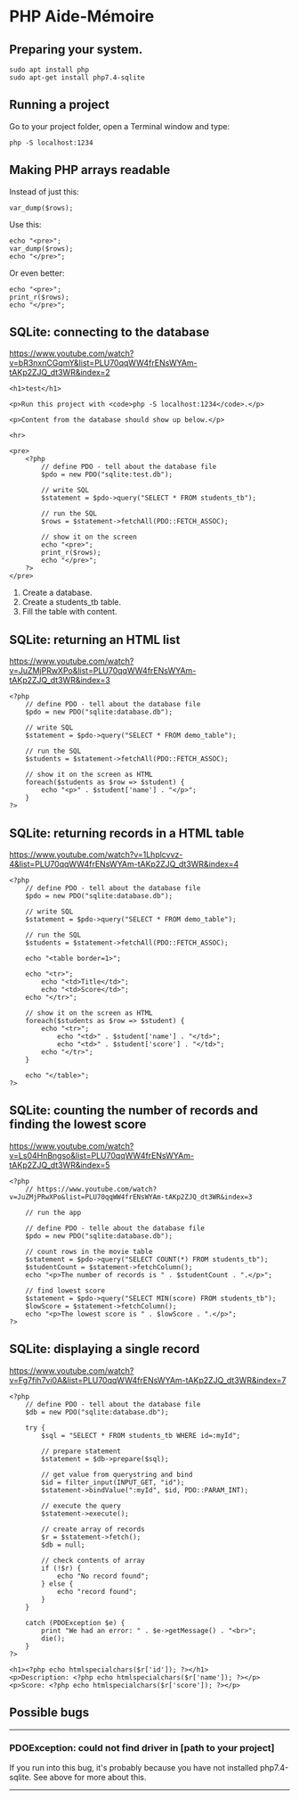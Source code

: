# PHP Aide-Mémoire

## Preparing your system.

    sudo apt install php
    sudo apt-get install php7.4-sqlite

## Running a project

Go to your project folder, open a Terminal window and type:

    php -S localhost:1234

## Making PHP arrays readable

Instead of just this:

    var_dump($rows);

Use this:

    echo "<pre>";
    var_dump($rows);
    echo "</pre>";

Or even better:

    echo "<pre>";
    print_r($rows);
    echo "</pre>";

## SQLite: connecting to the database

https://www.youtube.com/watch?v=bR3nxnCGqmY&list=PLU70qqWW4frENsWYAm-tAKp2ZJQ_dt3WR&index=2

    <h1>test</h1>

    <p>Run this project with <code>php -S localhost:1234</code>.</p>

    <p>Content from the database should show up below.</p>

    <hr>

    <pre>
        <?php
            // define PDO - tell about the database file
            $pdo = new PDO("sqlite:test.db");

            // write SQL
            $statement = $pdo->query("SELECT * FROM students_tb");

            // run the SQL
            $rows = $statement->fetchAll(PDO::FETCH_ASSOC);

            // show it on the screen
            echo "<pre>";
            print_r($rows);
            echo "</pre>";
        ?>
    </pre>

1. Create a database.
1. Create a students_tb table.
1. Fill the table with content.

## SQLite: returning an HTML list

https://www.youtube.com/watch?v=JuZMjPRwXPo&list=PLU70qqWW4frENsWYAm-tAKp2ZJQ_dt3WR&index=3

    <?php
        // define PDO - tell about the database file
        $pdo = new PDO("sqlite:database.db");

        // write SQL
        $statement = $pdo->query("SELECT * FROM demo_table");

        // run the SQL
        $students = $statement->fetchAll(PDO::FETCH_ASSOC);

        // show it on the screen as HTML
        foreach($students as $row => $student) {
            echo "<p>" . $student['name'] . "</p>";
        }
    ?>

## SQLite: returning records in a HTML table

https://www.youtube.com/watch?v=1Lhplcvvz-4&list=PLU70qqWW4frENsWYAm-tAKp2ZJQ_dt3WR&index=4

    <?php
        // define PDO - tell about the database file
        $pdo = new PDO("sqlite:database.db");

        // write SQL
        $statement = $pdo->query("SELECT * FROM demo_table");

        // run the SQL
        $students = $statement->fetchAll(PDO::FETCH_ASSOC);

        echo "<table border=1>";

        echo "<tr>";
            echo "<td>Title</td>";
            echo "<td>Score</td>";
        echo "</tr>";

        // show it on the screen as HTML
        foreach($students as $row => $student) {
            echo "<tr>";
                echo "<td>" . $student['name'] . "</td>";
                echo "<td>" . $student['score'] . "</td>";
            echo "</tr>";
        }

        echo "</table>";
    ?>

## SQLite: counting the number of records and finding the lowest score

https://www.youtube.com/watch?v=Ls04HnBngso&list=PLU70qqWW4frENsWYAm-tAKp2ZJQ_dt3WR&index=5

    <?php
        // https://www.youtube.com/watch?v=JuZMjPRwXPo&list=PLU70qqWW4frENsWYAm-tAKp2ZJQ_dt3WR&index=3
        
        // run the app

        // define PDO - telle about the database file
        $pdo = new PDO("sqlite:database.db");

        // count rows in the movie table
        $statement = $pdo->query("SELECT COUNT(*) FROM students_tb");
        $studentCount = $statement->fetchColumn();
        echo "<p>The number of records is " . $studentCount . ".</p>";

        // find lowest score
        $statement = $pdo->query("SELECT MIN(score) FROM students_tb");
        $lowScore = $statement->fetchColumn();
        echo "<p>The lowest score is " . $lowScore . ".</p>";
    ?>

## SQLite: displaying a single record

https://www.youtube.com/watch?v=Fg7fih7vi0A&list=PLU70qqWW4frENsWYAm-tAKp2ZJQ_dt3WR&index=7

    <?php
        // define PDO - tell about the database file
        $db = new PDO("sqlite:database.db");

        try {
            $sql = "SELECT * FROM students_tb WHERE id=:myId";

            // prepare statement
            $statement = $db->prepare($sql);

            // get value from querystring and bind
            $id = filter_input(INPUT_GET, "id");
            $statement->bindValue(":myId", $id, PDO::PARAM_INT);

            // execute the query
            $statement->execute();

            // create array of records
            $r = $statement->fetch();
            $db = null;

            // check contents of array
            if (!$r) {
                echo "No record found";
            } else {
                echo "record found";
            }
        }

        catch (PDOException $e) {
            print "We had an error: " . $e->getMessage() . "<br>";
            die();
        }
    ?>

    <h1><?php echo htmlspecialchars($r['id']); ?></h1>
    <p>Description: <?php echo htmlspecialchars($r['name']); ?></p>
    <p>Score: <?php echo htmlspecialchars($r['score']); ?></p>

## Possible bugs

___

### PDOException: could not find driver in [path to your project]

If you run into this bug, it's probably because you have not installed php7.4-sqlite. See above for more about this.

___



